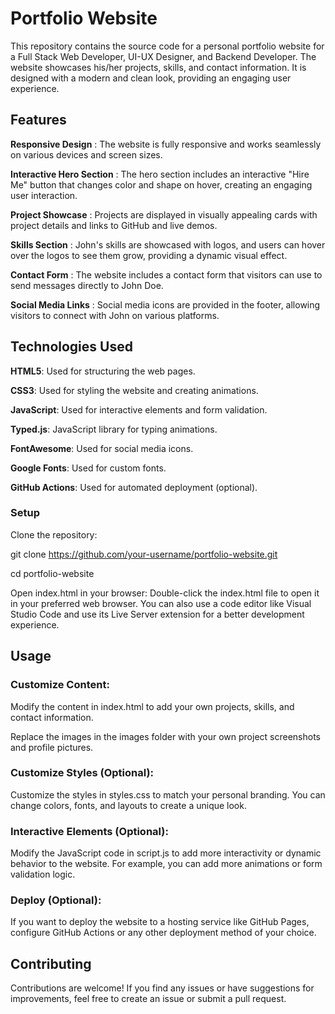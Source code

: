 # Portfolio Website
This repository contains the source code for a personal portfolio website for a Full Stack Web Developer, UI-UX Designer, and Backend Developer. The website showcases his/her projects, skills, and contact information. It is designed with a modern and clean look, providing an engaging user experience.

## Features
**Responsive Design** : The website is fully responsive and works seamlessly on various devices and screen sizes.

**Interactive Hero Section** : The hero section includes an interactive "Hire Me" button that changes color and shape on hover, creating an engaging user interaction.

**Project Showcase** : Projects are displayed in visually appealing cards with project details and links to GitHub and live demos.

**Skills Section** : John's skills are showcased with logos, and users can hover over the logos to see them grow, providing a dynamic visual effect.

**Contact Form** : The website includes a contact form that visitors can use to send messages directly to John Doe.

**Social Media Links** : Social media icons are provided in the footer, allowing visitors to connect with John on various platforms.

## Technologies Used
**HTML5**: Used for structuring the web pages.

**CSS3**: Used for styling the website and creating animations.

**JavaScript**: Used for interactive elements and form validation.

**Typed.js**: JavaScript library for typing animations.

**FontAwesome**: Used for social media icons.

**Google Fonts**: Used for custom fonts.

**GitHub Actions**: Used for automated deployment (optional).

### Setup
Clone the repository:

git clone https://github.com/your-username/portfolio-website.git

cd portfolio-website

Open index.html in your browser:
Double-click the index.html file to open it in your preferred web browser. You can also use a code editor like Visual Studio Code and use its Live Server extension for a better development experience.

## Usage

### Customize Content:

Modify the content in index.html to add your own projects, skills, and contact information.

Replace the images in the images folder with your own project screenshots and profile pictures.

### Customize Styles (Optional):

Customize the styles in styles.css to match your personal branding. You can change colors, fonts, and layouts to create a unique look.

### Interactive Elements (Optional):

Modify the JavaScript code in script.js to add more interactivity or dynamic behavior to the website. For example, you can add more animations or form validation logic.

### Deploy (Optional):

If you want to deploy the website to a hosting service like GitHub Pages, configure GitHub Actions or any other deployment method of your choice.

## Contributing
Contributions are welcome! If you find any issues or have suggestions for improvements, feel free to create an issue or submit a pull request.
